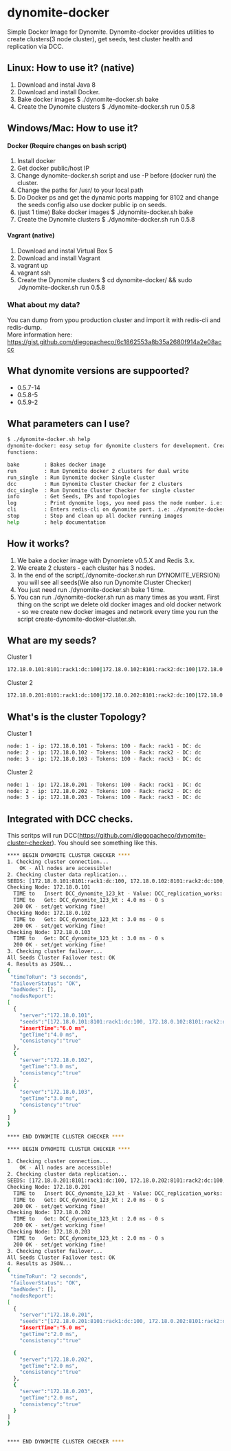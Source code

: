 # dynomite-docker

Simple Docker Image for Dynomite. Dynomite-docker provides utilities to create clusters(3 node cluster), get seeds, test cluster health and replication via DCC.

## Linux: How to use it? (native)

1. Download and instal Java 8
2. Download and install Docker.
3. Bake docker images $ ./dynomite-docker.sh bake
3. Create the Dynomite clusters $ ./dynomite-docker.sh run 0.5.8

## Windows/Mac: How to use it?

#### Docker (Require changes on bash script)

1. Install docker
2. Get docker public/host IP
3. Change dynomite-docker.sh script and use -P before (docker run) the cluster.
4. Change the paths for /usr/ to your local path
5. Do Docker ps and get the dynamic ports mapping for 8102 and change the seeds config also use docker public ip on seeds.
6. (just 1 time) Bake docker images $ ./dynomite-docker.sh bake
7. Create the Dynomite clusters $ ./dynomite-docker.sh run 0.5.8

#### Vagrant (native)

1. Download and instal Virtual Box 5
2. Download and install Vagrant
3. vagrant up
4. vagrant ssh
5. Create the Dynomite clusters $ cd dynomite-docker/ && sudo ./dynomite-docker.sh run 0.5.8

### What about my data?

You can dump from ypou production cluster and import it with redis-cli and redis-dump. <br>
More information here: https://gist.github.com/diegopacheco/6c1862553a8b35a2680f914a2e08accc

## What dynomite versions are suppoorted?

* 0.5.7-14 <BR>
* 0.5.8-5 <BR>
* 0.5.9-2 <BR>

## What parameters can I use?
```bash
$ ./dynomite-docker.sh help
dynomite-docker: easy setup for dynomite clusters for development. Created by: Diego Pacheco.
functions:

bake        : Bakes docker image
run         : Run Dynomite docker 2 clusters for dual write
run_single  : Run Dynomite docker Single cluster
dcc         : Run Dynomite Cluster Checker for 2 clusters
dcc_single  : Run Dynomite Cluster Checker for single cluster
info        : Get Seeds, IPs and topologies
log         : Print dynomite logs, you need pass the node number. i.e: ./dynomite-docker log 1
cli         : Enters redis-cli on dynomite port. i.e: ./dynomite-docker cli 1
stop        : Stop and clean up all docker running images
help        : help documentation
```

## How it works?

1. We bake a docker image with Dynomiete v0.5.X and Redis 3.x.
2. We create 2 clusters - each cluster has 3 nodes.
3. In the end of the script(./dynomite-docker.sh run DYNOMITE_VERSION) you will see all seeds(We also run Dynomite Cluster Checker)
4. You just need run ./dynomite-docker.sh bake 1 time.
5. You can run ./dynomite-docker.sh run as many times as you want. First thing on the script we delete old docker images and old docker network - so we create new docker images and network every time you run the script create-dynomite-docker-cluster.sh.

## What are my seeds?

Cluster 1
```bash
172.18.0.101:8101:rack1:dc:100|172.18.0.102:8101:rack2:dc:100|172.18.0.103:8101:rack3:dc:100
```
Cluster 2
```bash
172.18.0.201:8101:rack1:dc:100|172.18.0.202:8101:rack2:dc:100|172.18.0.203:8101:rack3:dc:100
```

## What's is the cluster Topology?

Cluster 1
```bash
node: 1 - ip: 172.18.0.101 - Tokens: 100 - Rack: rack1 - DC: dc
node: 2 - ip: 172.18.0.102 - Tokens: 100 - Rack: rack2 - DC: dc
node: 3 - ip: 172.18.0.103 - Tokens: 100 - Rack: rack3 - DC: dc
```

Cluster 2
```bash
node: 1 - ip: 172.18.0.201 - Tokens: 100 - Rack: rack1 - DC: dc
node: 2 - ip: 172.18.0.202 - Tokens: 100 - Rack: rack2 - DC: dc
node: 3 - ip: 172.18.0.203 - Tokens: 100 - Rack: rack3 - DC: dc
```

## Integrated with DCC checks.

This scritps will run DCC(https://github.com/diegopacheco/dynomite-cluster-checker). You should see something like this.

```bash
**** BEGIN DYNOMITE CLUSTER CHECKER ****
1. Checking cluster connection...
    OK - All nodes are accessible!
2. Checking cluster data replication...
SEEDS: [172.18.0.101:8101:rack1:dc:100, 172.18.0.102:8101:rack2:dc:100, 172.18.0.103:8101:rack3:dc:100]
Checking Node: 172.18.0.101
  TIME to   Insert DCC_dynomite_123_kt - Value: DCC_replication_works: 6.0 ms - 0 s
  TIME to   Get: DCC_dynomite_123_kt : 4.0 ms - 0 s
  200 OK - set/get working fine!
Checking Node: 172.18.0.102
  TIME to   Get: DCC_dynomite_123_kt : 3.0 ms - 0 s
  200 OK - set/get working fine!
Checking Node: 172.18.0.103
  TIME to   Get: DCC_dynomite_123_kt : 3.0 ms - 0 s
  200 OK - set/get working fine!
3. Checking cluster failover...
All Seeds Cluster Failover test: OK
4. Results as JSON...
{
 "timeToRun": "3 seconds",
 "failoverStatus": "OK",
 "badNodes": [],
 "nodesReport":
[
  {
    "server":"172.18.0.101",
    "seeds":"[172.18.0.101:8101:rack1:dc:100, 172.18.0.102:8101:rack2:dc:100, 172.18.0.103:8101:rack3:dc:100]",
    "insertTime":"6.0 ms",
    "getTime":"4.0 ms",
    "consistency":"true"
  },
  {
    "server":"172.18.0.102",
    "getTime":"3.0 ms",
    "consistency":"true"
  },
  {
    "server":"172.18.0.103",
    "getTime":"3.0 ms",
    "consistency":"true"
  }
]
}

**** END DYNOMITE CLUSTER CHECKER ****
```

```bash
**** BEGIN DYNOMITE CLUSTER CHECKER ****

1. Checking cluster connection...
    OK - All nodes are accessible!
2. Checking cluster data replication...
SEEDS: [172.18.0.201:8101:rack1:dc:100, 172.18.0.202:8101:rack2:dc:100, 172.18.0.203:8101:rack3:dc:100]
Checking Node: 172.18.0.201
  TIME to   Insert DCC_dynomite_123_kt - Value: DCC_replication_works: 5.0 ms - 0 s
  TIME to   Get: DCC_dynomite_123_kt : 2.0 ms - 0 s
  200 OK - set/get working fine!
Checking Node: 172.18.0.202
  TIME to   Get: DCC_dynomite_123_kt : 2.0 ms - 0 s
  200 OK - set/get working fine!
Checking Node: 172.18.0.203
  TIME to   Get: DCC_dynomite_123_kt : 2.0 ms - 0 s
  200 OK - set/get working fine!
3. Checking cluster failover...
All Seeds Cluster Failover test: OK
4. Results as JSON...
{
 "timeToRun": "2 seconds",
 "failoverStatus": "OK",
 "badNodes": [],
 "nodesReport":
[
  {
    "server":"172.18.0.201",
    "seeds":"[172.18.0.201:8101:rack1:dc:100, 172.18.0.202:8101:rack2:dc:100, 172.18.0.203:8101:rack3:dc:100]",
    "insertTime":"5.0 ms",
    "getTime":"2.0 ms",
    "consistency":"true"                                                                  },

  {
    "server":"172.18.0.202",
    "getTime":"2.0 ms",
    "consistency":"true"
  },
  {
    "server":"172.18.0.203",
    "getTime":"2.0 ms",
    "consistency":"true"
  }
]
}


**** END DYNOMITE CLUSTER CHECKER ****
```

